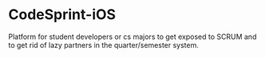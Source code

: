 # CodeSprint-iOS
Platform for student developers or cs majors to get exposed to SCRUM and to get rid of lazy partners in the quarter/semester system.
